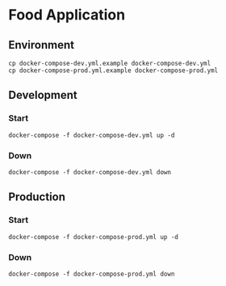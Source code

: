 # Food Application

## Environment

```shell
cp docker-compose-dev.yml.example docker-compose-dev.yml
cp docker-compose-prod.yml.example docker-compose-prod.yml
```

## Development

### Start

```shell
docker-compose -f docker-compose-dev.yml up -d
```

### Down

```shell
docker-compose -f docker-compose-dev.yml down
```

## Production

### Start

```shell
docker-compose -f docker-compose-prod.yml up -d
```

### Down

```shell
docker-compose -f docker-compose-prod.yml down
```
